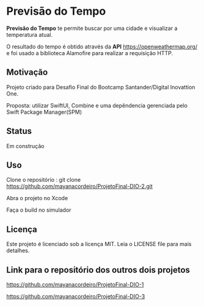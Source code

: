 # Previsão do Tempo


**Previsão do Tempo** te permite buscar por uma cidade e visualizar a temperatura atual.

O resultado do tempo é obtido através da **API** https://openweathermap.org/ e foi usado a biblioteca Alamofire para realizar a requisição HTTP. 

## Motivação

Projeto criado para Desafio Final do Bootcamp Santander/Digital Inovattion One.

Proposta: utilizar SwiftUI, Combine e uma depêndencia gerenciada pelo Swift Package Manager(SPM)

## Status

Em construção

## Uso
Clone o repositório : git clone https://github.com/mayanacordeiro/ProjetoFinal-DIO-2.git

Abra o projeto no Xcode

Faça o build no simulador

## Licença 
Este projeto é licenciado sob a licença MIT. Leia o LICENSE file para mais detalhes.

## Link para o repositório dos outros dois projetos
https://github.com/mayanacordeiro/ProjetoFinal-DIO-1

https://github.com/mayanacordeiro/ProjetoFinal-DIO-3
